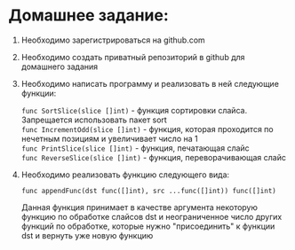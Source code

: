 # Домашнее задание: 

1) Необходимо зарегистрироваться на github.com
2) Необходимо создать приватный репозиторий в github для домашнего задания
3) Необходимо написать программу и реализовать в ней следующие функции:

    `func SortSlice(slice []int)` - функция сортировки слайса. Запрещается использовать пакет sort <br>
    `func IncrementOdd(slice []int)` - функция, которая проходится по нечетным позициям и увеличивает число на 1 <br>
    `func PrintSlice(slice []int)` - функция, печатающая слайс <br> 
    `func ReverseSlice(slice []int)` - функция, переворачивающая слайс <br>

4) Необходимо реализовать функцию следующего вида:

    `func appendFunc(dst func([]int), src ...func([]int)) func([]int)`

    Данная функция принимает в качестве аргумента некоторую функцию по обработке слайсов dst и неограниченное число других функций по обработке, которые нужно "присоединить" к функции dst и вернуть уже новую функцию


